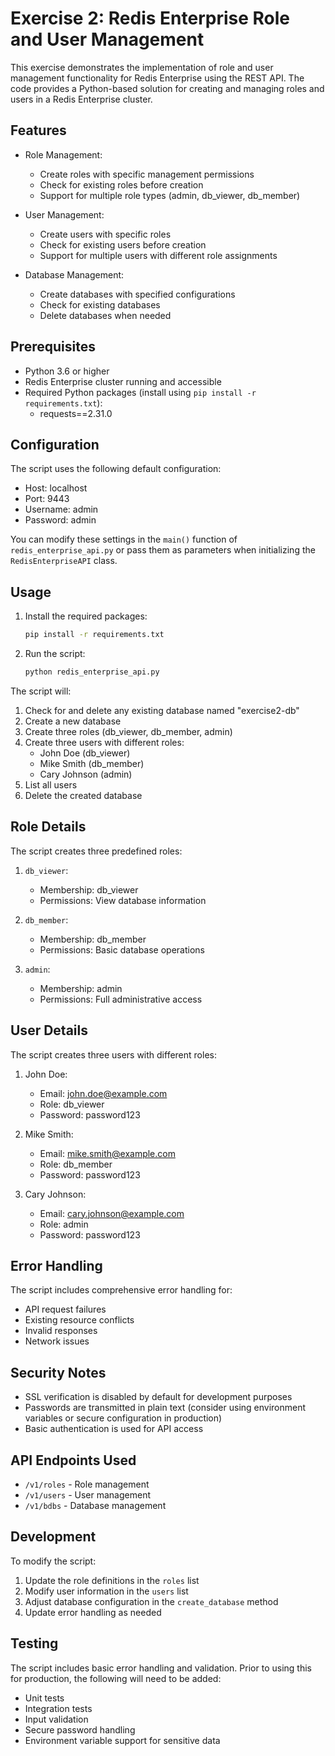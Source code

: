 # Exercise 2: Redis Enterprise Role and User Management

This exercise demonstrates the implementation of role and user management functionality for Redis Enterprise using the REST API. The code provides a Python-based solution for creating and managing roles and users in a Redis Enterprise cluster.

## Features

- Role Management:
  - Create roles with specific management permissions
  - Check for existing roles before creation
  - Support for multiple role types (admin, db_viewer, db_member)

- User Management:
  - Create users with specific roles
  - Check for existing users before creation
  - Support for multiple users with different role assignments

- Database Management:
  - Create databases with specified configurations
  - Check for existing databases
  - Delete databases when needed

## Prerequisites

- Python 3.6 or higher
- Redis Enterprise cluster running and accessible
- Required Python packages (install using `pip install -r requirements.txt`):
  - requests==2.31.0

## Configuration

The script uses the following default configuration:
- Host: localhost
- Port: 9443
- Username: admin
- Password: admin

You can modify these settings in the `main()` function of `redis_enterprise_api.py` or pass them as parameters when initializing the `RedisEnterpriseAPI` class.

## Usage

1. Install the required packages:
   ```bash
   pip install -r requirements.txt
   ```

2. Run the script:
   ```bash
   python redis_enterprise_api.py
   ```

The script will:
1. Check for and delete any existing database named "exercise2-db"
2. Create a new database
3. Create three roles (db_viewer, db_member, admin)
4. Create three users with different roles:
   - John Doe (db_viewer)
   - Mike Smith (db_member)
   - Cary Johnson (admin)
5. List all users
6. Delete the created database

## Role Details

The script creates three predefined roles:

1. `db_viewer`:
   - Membership: db_viewer
   - Permissions: View database information

2. `db_member`:
   - Membership: db_member
   - Permissions: Basic database operations

3. `admin`:
   - Membership: admin
   - Permissions: Full administrative access

## User Details

The script creates three users with different roles:

1. John Doe:
   - Email: john.doe@example.com
   - Role: db_viewer
   - Password: password123

2. Mike Smith:
   - Email: mike.smith@example.com
   - Role: db_member
   - Password: password123

3. Cary Johnson:
   - Email: cary.johnson@example.com
   - Role: admin
   - Password: password123

## Error Handling

The script includes comprehensive error handling for:
- API request failures
- Existing resource conflicts
- Invalid responses
- Network issues

## Security Notes

- SSL verification is disabled by default for development purposes
- Passwords are transmitted in plain text (consider using environment variables or secure configuration in production)
- Basic authentication is used for API access

## API Endpoints Used

- `/v1/roles` - Role management
- `/v1/users` - User management
- `/v1/bdbs` - Database management

## Development

To modify the script:
1. Update the role definitions in the `roles` list
2. Modify user information in the `users` list
3. Adjust database configuration in the `create_database` method
4. Update error handling as needed

## Testing

The script includes basic error handling and validation. Prior to using this for production, the following will need to be added:
- Unit tests
- Integration tests
- Input validation
- Secure password handling
- Environment variable support for sensitive data 